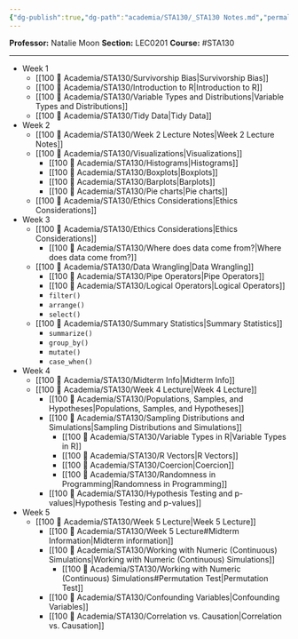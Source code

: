 ```yaml
---
{"dg-publish":true,"dg-path":"academia/STA130/_STA130 Notes.md","permalink":"/academia/sta-130/sta-130-notes/","created":"2024-01-15T15:36:05.063-05:00","updated":"2024-02-05T23:15:03.590-05:00"}
---
```



**Professor:** Natalie Moon
**Section:** LEC0201
**Course:** #STA130 

---
- Week 1
	- [[100 📒 Academia/STA130/Survivorship Bias\|Survivorship Bias]]
	- [[100 📒 Academia/STA130/Introduction to R\|Introduction to R]]
	- [[100 📒 Academia/STA130/Variable Types and Distributions\|Variable Types and Distributions]]
	- [[100 📒 Academia/STA130/Tidy Data\|Tidy Data]]
- Week 2
	- [[100 📒 Academia/STA130/Week 2 Lecture Notes\|Week 2 Lecture Notes]]
	- [[100 📒 Academia/STA130/Visualizations\|Visualizations]]
		- [[100 📒 Academia/STA130/Histograms\|Histograms]]
		- [[100 📒 Academia/STA130/Boxplots\|Boxplots]]
		- [[100 📒 Academia/STA130/Barplots\|Barplots]]
		- [[100 📒 Academia/STA130/Pie charts\|Pie charts]]
	- [[100 📒 Academia/STA130/Ethics Considerations\|Ethics Considerations]]
- Week 3
	- [[100 📒 Academia/STA130/Ethics Considerations\|Ethics Considerations]]
		- [[100 📒 Academia/STA130/Where does data come from?\|Where does data come from?]]
	- [[100 📒 Academia/STA130/Data Wrangling\|Data Wrangling]]
		- [[100 📒 Academia/STA130/Pipe Operators\|Pipe Operators]]
		- [[100 📒 Academia/STA130/Logical Operators\|Logical Operators]]
		- `filter()`
		- `arrange()`
		- `select()`
	- [[100 📒 Academia/STA130/Summary Statistics\|Summary Statistics]]
		- `summarize()`
		- `group_by()`
		- `mutate()`
		- `case_when()`
- Week 4
	- [[100 📒 Academia/STA130/Midterm Info\|Midterm Info]]
	- [[100 📒 Academia/STA130/Week 4 Lecture\|Week 4 Lecture]]
		- [[100 📒 Academia/STA130/Populations, Samples, and Hypotheses\|Populations, Samples, and Hypotheses]]
		- [[100 📒 Academia/STA130/Sampling Distributions and Simulations\|Sampling Distributions and Simulations]]
			- [[100 📒 Academia/STA130/Variable Types in R\|Variable Types in R]]
			- [[100 📒 Academia/STA130/R Vectors\|R Vectors]]
			- [[100 📒 Academia/STA130/Coercion\|Coercion]]
			- [[100 📒 Academia/STA130/Randomness in Programming\|Randomness in Programming]]
		- [[100 📒 Academia/STA130/Hypothesis Testing and p-values\|Hypothesis Testing and p-values]]
- Week 5
	- [[100 📒 Academia/STA130/Week 5 Lecture\|Week 5 Lecture]]
		- [[100 📒 Academia/STA130/Week 5 Lecture#Midterm Information\|Midterm information]]
		- [[100 📒 Academia/STA130/Working with Numeric (Continuous) Simulations\|Working with Numeric (Continuous) Simulations]]
			- [[100 📒 Academia/STA130/Working with Numeric (Continuous) Simulations#Permutation Test\|Permutation Test]]
		- [[100 📒 Academia/STA130/Confounding Variables\|Confounding Variables]]
		- [[100 📒 Academia/STA130/Correlation vs. Causation\|Correlation vs. Causation]]